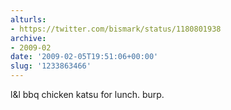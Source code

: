 ```yaml
---
alturls:
- https://twitter.com/bismark/status/1180801938
archive:
- 2009-02
date: '2009-02-05T19:51:06+00:00'
slug: '1233863466'
---
```


l&l bbq chicken katsu for lunch. burp.

